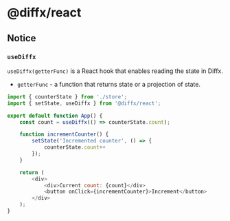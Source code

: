 # @diffx/react <!-- replaceLine:Diffx -->

## Notice <!-- removeSection -->

### `useDiffx` <!-- prepend:Usage -->

`useDiffx(getterFunc)` is a React hook that enables reading the state in Diffx.

* `getterFunc` - a function that returns state or a projection of state.

```javascript
import { counterState } from './store';
import { setState, useDiffx } from '@diffx/react';

export default function App() {
	const count = useDiffx(() => counterState.count);

	function incrementCounter() {
		setState('Incremented counter', () => {
			counterState.count++
		});
	}

	return (
		<div>
			<div>Current count: {count}</div>
			<button onClick={incrementCounter}>Increment</button>
		</div>
	);
}

```
